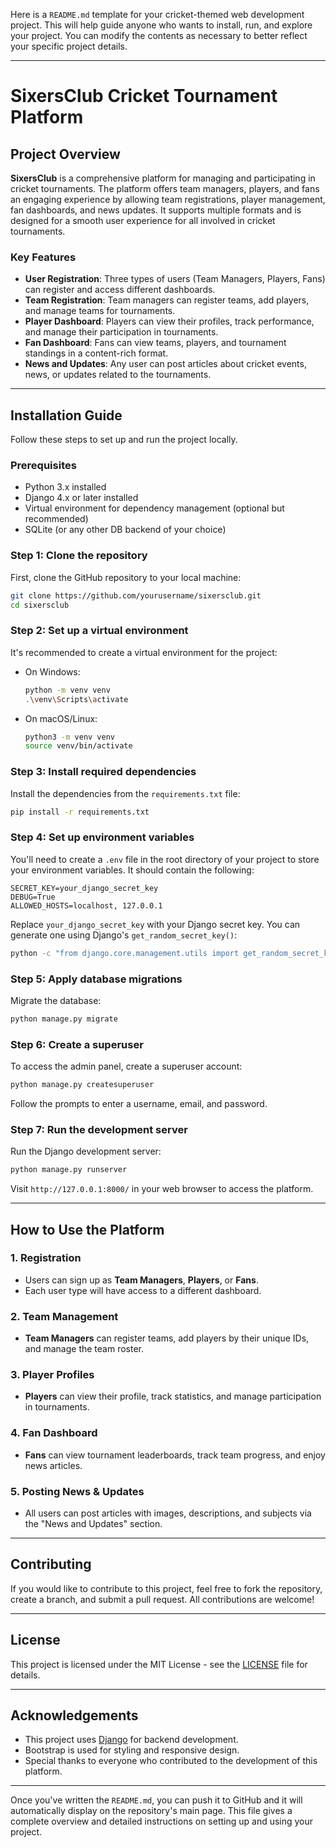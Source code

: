 Here is a `README.md` template for your cricket-themed web development project. This will help guide anyone who wants to install, run, and explore your project. You can modify the contents as necessary to better reflect your specific project details.

---

# SixersClub Cricket Tournament Platform

## Project Overview

**SixersClub** is a comprehensive platform for managing and participating in cricket tournaments. The platform offers team managers, players, and fans an engaging experience by allowing team registrations, player management, fan dashboards, and news updates. It supports multiple formats and is designed for a smooth user experience for all involved in cricket tournaments.

### Key Features

- **User Registration**: Three types of users (Team Managers, Players, Fans) can register and access different dashboards.
- **Team Registration**: Team managers can register teams, add players, and manage teams for tournaments.
- **Player Dashboard**: Players can view their profiles, track performance, and manage their participation in tournaments.
- **Fan Dashboard**: Fans can view teams, players, and tournament standings in a content-rich format.
- **News and Updates**: Any user can post articles about cricket events, news, or updates related to the tournaments.

---

## Installation Guide

Follow these steps to set up and run the project locally.

### Prerequisites

- Python 3.x installed
- Django 4.x or later installed
- Virtual environment for dependency management (optional but recommended)
- SQLite (or any other DB backend of your choice)

### Step 1: Clone the repository

First, clone the GitHub repository to your local machine:

```bash
git clone https://github.com/yourusername/sixersclub.git
cd sixersclub
```

### Step 2: Set up a virtual environment

It's recommended to create a virtual environment for the project:

- On Windows:
  ```bash
  python -m venv venv
  .\venv\Scripts\activate
  ```

- On macOS/Linux:
  ```bash
  python3 -m venv venv
  source venv/bin/activate
  ```

### Step 3: Install required dependencies

Install the dependencies from the `requirements.txt` file:

```bash
pip install -r requirements.txt
```

### Step 4: Set up environment variables

You'll need to create a `.env` file in the root directory of your project to store your environment variables. It should contain the following:

```env
SECRET_KEY=your_django_secret_key
DEBUG=True
ALLOWED_HOSTS=localhost, 127.0.0.1
```

Replace `your_django_secret_key` with your Django secret key. You can generate one using Django's `get_random_secret_key()`:

```bash
python -c "from django.core.management.utils import get_random_secret_key; print(get_random_secret_key())"
```

### Step 5: Apply database migrations

Migrate the database:

```bash
python manage.py migrate
```

### Step 6: Create a superuser

To access the admin panel, create a superuser account:

```bash
python manage.py createsuperuser
```

Follow the prompts to enter a username, email, and password.

### Step 7: Run the development server

Run the Django development server:

```bash
python manage.py runserver
```

Visit `http://127.0.0.1:8000/` in your web browser to access the platform.

---

## How to Use the Platform

### 1. Registration

- Users can sign up as **Team Managers**, **Players**, or **Fans**.
- Each user type will have access to a different dashboard.
  
### 2. Team Management

- **Team Managers** can register teams, add players by their unique IDs, and manage the team roster.

### 3. Player Profiles

- **Players** can view their profile, track statistics, and manage participation in tournaments.

### 4. Fan Dashboard

- **Fans** can view tournament leaderboards, track team progress, and enjoy news articles.

### 5. Posting News & Updates

- All users can post articles with images, descriptions, and subjects via the "News and Updates" section.
  
---



## Contributing

If you would like to contribute to this project, feel free to fork the repository, create a branch, and submit a pull request. All contributions are welcome!

---

## License

This project is licensed under the MIT License - see the [LICENSE](LICENSE) file for details.

---

## Acknowledgements

- This project uses [Django](https://www.djangoproject.com/) for backend development.
- Bootstrap is used for styling and responsive design.
- Special thanks to everyone who contributed to the development of this platform.

---

Once you've written the `README.md`, you can push it to GitHub and it will automatically display on the repository's main page. This file gives a complete overview and detailed instructions on setting up and using your project.